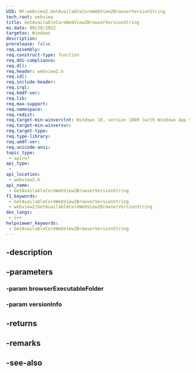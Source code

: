 ```yaml
---
UID: NF:webview2.GetAvailableCoreWebView2BrowserVersionString
tech.root: webview
title: GetAvailableCoreWebView2BrowserVersionString
ms.date: 09/20/2022
targetos: Windows
description: 
prerelease: false
req.assembly: 
req.construct-type: function
req.ddi-compliance: 
req.dll: 
req.header: webview2.h
req.idl: 
req.include-header: 
req.irql: 
req.kmdf-ver: 
req.lib: 
req.max-support: 
req.namespace: 
req.redist: 
req.target-min-winverclnt: Windows 10, version 1809 (with Windows App SDK 1.1 or later)
req.target-min-winversvr: 
req.target-type: 
req.type-library: 
req.umdf-ver: 
req.unicode-ansi: 
topic_type:
 - apiref
api_type:
 - 
api_location:
 - webview2.h
api_name:
 - GetAvailableCoreWebView2BrowserVersionString
f1_keywords:
 - GetAvailableCoreWebView2BrowserVersionString
 - webview2/GetAvailableCoreWebView2BrowserVersionString
dev_langs:
 - c++
helpviewer_keywords:
 - GetAvailableCoreWebView2BrowserVersionString
---
```


## -description

## -parameters

### -param browserExecutableFolder

### -param versionInfo

## -returns

## -remarks

## -see-also

